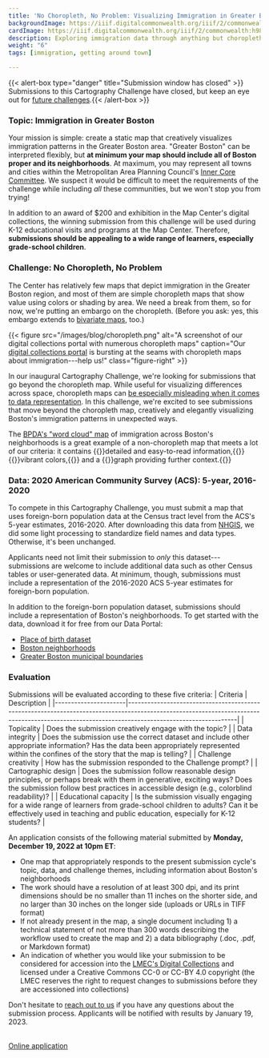 ```yaml
---
title: 'No Choropleth, No Problem: Visualizing Immigration in Greater Boston'
backgroundImage: https://iiif.digitalcommonwealth.org/iiif/2/commonwealth:h989r692z/141,653,2310,778/full/0/default.jpg
cardImage: https://iiif.digitalcommonwealth.org/iiif/2/commonwealth:h989r692z/141,653,2310,778/full/0/default.jpg
description: Exploring immigration data through anything but choropleth maps
weight: "6"
tags: [immigration, getting around town]

---
```


{{< alert-box type="danger" title="Submission window has closed" >}} Submissions to this Cartography Challenge have closed, but keep an eye out for [future challenges](../).{{< /alert-box >}}

### Topic: Immigration in Greater Boston

Your mission is simple: create a static map that creatively visualizes immigration patterns in the Greater Boston area. "Greater Boston" can be interpreted flexibly, but **at minimum your map should include all of Boston proper and its neighborhoods**. At maximum, you may represent all towns and cities within the Metropolitan Area Planning Council's [Inner Core Committee](https://www.mapc.org/wp-content/uploads/2018/03/MAPC_Subregions_2017_letter_nonames-2.png). We suspect it would be difficult to meet the requirements of the challenge while including *all* these communities, but we won't stop you from trying!

In addition to an award of $200 and exhibition in the Map Center's digital collections, the winning submission from this challenge will be used during K-12 educational visits and programs at the Map Center. Therefore, **submissions should be appealing to a wide range of learners, especially grade-school children**.

### Challenge: No Choropleth, No Problem

The Center has relatively few maps that depict immigration in the Greater Boston region, and most of them are simple choropleth maps that show value using colors or shading by area. We need a break from them, so for now, we're putting an embargo on the choropleth. (Before you ask: yes, this embargo extends to [bivariate maps](https://www.axismaps.com/guide/bivariate-choropleth), too.)

{{< figure src="/images/blog/choropleth.png" alt="A screenshot of our digital collections portal with numerous choropleth maps" caption="Our [digital collections portal](https://collections.leventhalmap.org) is bursting at the seams with choropleth maps about immigration---help us!" class="figure-right" >}}

In our inaugural Cartography Challenge, we're looking for submissions that go beyond the choropleth map. While useful for visualizing differences across space, choropleth maps can [be especially misleading when it comes to data representation](https://www.bloomberg.com/news/articles/2015-06-25/how-to-avoid-being-fooled-by-bad-maps). In this challenge, we're excited to see submissions that move beyond the choropleth map, creatively and elegantly visualizing Boston's immigration patterns in unexpected ways.

The [BPDA's "word cloud" map](https://collections.leventhalmap.org/search/commonwealth:h989r707c) of immigration across Boston's neighborhoods is a great example of a non-choropleth map that meets a lot of our criteria: it contains {{<popup img-src="https://iiif.digitalcommonwealth.org/iiif/2/commonwealth:h989r708n/1808,3548,1467,1157/full/0/default.jpg" class=popupTooltip target="blank">}}detailed and easy-to-read information,{{</popup>}} {{<popup img-src="https://iiif.digitalcommonwealth.org/iiif/2/commonwealth:h989r708n/972,793,3437,3883/full/0/default.jpg" class="popupTooltip" target="blank">}}vibrant colors,{{</popup>}} and a {{<popup img-src="https://iiif.digitalcommonwealth.org/iiif/2/commonwealth:h989r708n/2517,4631,2531,1284/full/0/default.jpg" class="popupTooltip" target="blank">}}graph providing further context.{{</popup>}}

### Data: 2020 American Community Survey (ACS): 5-year, 2016-2020

To compete in this Cartography Challenge, you must submit a map that uses foreign-born population data at the Census tract level from the ACS's 5-year estimates, 2016-2020. After downloading this data from [NHGIS](https://www.nhgis.org/), we did some light processing to standardize field names and data types. Otherwise, it's been unchanged.

Applicants need not limit their submission to *only* this dataset---submissions are welcome to include additional data such as other Census tables or user-generated data. At minimum, though, submissions must include a representation of the 2016-2020 ACS 5-year estimates for foreign-born population.

In addition to the foreign-born population dataset, submissions should include a representation of Boston's neighborhoods. To get started with the data, download it for free from our Data Portal:

* [Place of birth dataset](https://data.leventhalmap.org/#/catalog/dl9ea5foy)
* [Boston neighborhoods](https://data.leventhalmap.org/#/catalog/dkhq7glpx)
* [Greater Boston municipal boundaries](https://data.leventhalmap.org/#/catalog/dl9efr526)

### Evaluation

Submissions will be evaluated according to these five criteria:
| Criteria             | Description                                                                                                                                                                                  |
|----------------------|----------------------------------------------------------------------------------------------------------------------------------------------------------------------------------------------|
| Topicality     | Does the submission creatively engage with the topic?                                                                                                                                        |
| Data integrity       | Does the submission use the correct dataset and include other appropriate information? Has the data been appropriately represented within the confines of the story that the map is telling? |
| Challenge creativity | How has the submission responded to the Challenge prompt?                                                                                                                                       |
| Cartographic design  | Does the submission follow reasonable design principles, or perhaps break with them in generative, exciting ways? Does the submission follow best practices in accessible design (e.g., colorblind readability)?            |
| Educational capacity | Is the submission visually engaging for a wide range of learners from grade-school children to adults? Can it be effectively used in teaching and public education, especially for K-12 students?                                  |

An application consists of the following material submitted by **Monday, December 19, 2022 at 10pm ET**:

* One map that appropriately responds to the present submission cycle's topic, data, and challenge themes, including information about Boston's neighborhoods
* The work should have a resolution of at least 300 dpi, and its print dimensions should be no smaller than 11 inches on the shorter side, and no larger than 30 inches on the longer side (uploads or URLs in TIFF format)
* If not already present in the map, a single document including 1) a technical statement of not more than 300 words describing the workflow used to create the map and 2) a data bibliography (.doc, .pdf, or Markdown format)
* An indication of whether you would like your submission to be considered for accession into the [LMEC's Digital Collections](https://collections.leventhalmap.org) and licensed under a Creative Commons CC-0 or CC-BY 4.0 copyright (the LMEC reserves the right to request changes to submissions before they are accessioned into collections)

Don't hesitate to [reach out to us](mailto:ispangler@leventhalmap.org) if you have any questions about the submission process. Applicants will be notified with results by January 19, 2023.

<br>
<a href="https://airtable.com/shr3hXZOiWJvuquwH" class="btn btn-md btn-outline-primary">Online application</a>